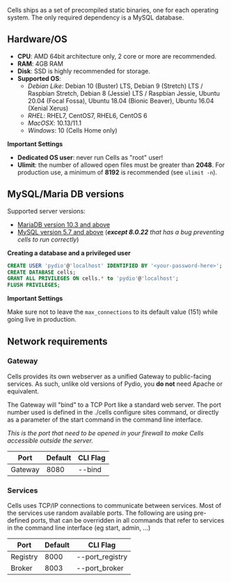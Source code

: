 Cells ships as a set of precompiled static binaries, one for each operating system. The only required dependency is a MySQL database.

## Hardware/OS

- **CPU**: AMD 64bit architecture only, 2 core or more are recommended.
- **RAM**: 4GB RAM
- **Disk**: SSD is highly recommended for storage.
- **Supported OS**:
  - _Debian Like_: Debian 10 (Buster) LTS, Debian 9 (Stretch) LTS / Raspbian Stretch, Debian 8 (Jessie) LTS / Raspbian Jessie, Ubuntu 20.04 (Focal Fossa), Ubuntu 18.04 (Bionic Beaver), Ubuntu 16.04 (Xenial Xerus)
  - _RHEL_: RHEL7, CentOS7,  RHEL6, CentOS 6 
  - _MacOSX_: 10.13/11.1
  - _Windows_: 10 (Cells Home only)

**Important Settings**

- **Dedicated OS user**: never run Cells as "root" user!
- **Ulimit**: the number of allowed open files must be greater than **2048**. For production use, a minimum of **8192** is recommended (see `ulimit -n`).

## MySQL/Maria DB versions

Supported server versions:

- [MariaDB version 10.3 and above](https://downloads.mariadb.org/mariadb/repositories)
- [MySQL version 5.7 and above](https://dev.mysql.com/doc/refman/8.0/en/installing.html) (_**except 8.0.22** that has a bug preventing cells to run correctly_)

**Creating a database and a privileged user**

```SQL
CREATE USER 'pydio'@'localhost' IDENTIFIED BY '<your-password-here>';
CREATE DATABASE cells;
GRANT ALL PRIVILEGES ON cells.* to 'pydio'@'localhost';
FLUSH PRIVILEGES;
```

**Important Settings** 

Make sure not to leave the `max_connections` to its default value (151) while going live in production.


## Network requirements

### Gateway
Cells provides its own webserver as a unified Gateway to public-facing services. As such, unlike old versions of Pydio, you **do not** need Apache or equivalent.

The Gateway will "bind" to a TCP Port like a standard web server. The port number used is defined in the ./cells configure sites command, or directly as a parameter of the start command in the command line interface.

_This is the port that need to be opened in your firewall to make Cells accessible outside the server._

| Port    | Default   | CLI Flag |
| ------- | --------- | -------- |
| Gateway | 8080      | --bind

### Services
Cells uses TCP/IP connections to communicate between services. Most of the services use random available ports. The following are using pre-defined ports, that can be overridden in all commands that refer to services in the command line interface (eg start, admin, ...)

| Port     | Default | CLI Flag        |
| -------- | ------- | --------------- |
| Registry | 8000    | --port_registry |
| Broker   | 8003    | --port_broker   |